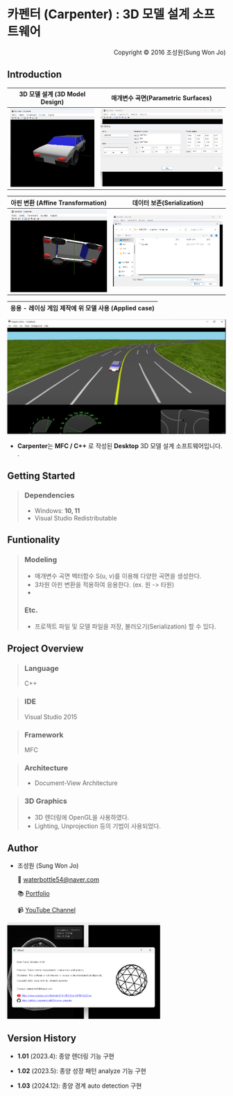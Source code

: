 # 카펜터 (Carpenter) : 3D 모델 설계 소프트웨어
<p align="right">Copyright © 2016 조성원(Sung Won Jo)</p>

 ## Introduction
 
 3D 모델 설계 (3D Model Design) | 매개변수 곡면(Parametric Surfaces)
:-----------------------------:|:------------------------:
![](https://github.com/waterbottle54/carpenters-mfc/blob/main/screenshots/car.png) | ![](https://github.com/waterbottle54/carpenters-mfc/blob/main/screenshots/dialog.png)

 아핀 변환 (Affine Transformation) | 데이터 보존(Serialization)
:-----------------------------:|:------------------------:
![](https://github.com/waterbottle54/carpenters-mfc/blob/main/screenshots/transformation.png) | ![](https://github.com/waterbottle54/carpenters-mfc/blob/main/screenshots/serialization.png)

 응용 - 레이싱 게임 제작에 위 모델 사용 (Applied case) |
:-----------------------------:|
![](https://github.com/waterbottle54/carpenters-mfc/blob/main/screenshots/dashboard.png)

 * **Carpenter**는 **MFC / C++** 로 작성된 **Desktop** 3D 모델 설계 소프트웨어입니다.<br>.

 ## Getting Started
> ### Dependencies
> * Windows: **10, 11**
> * Visual Studio Redistributable

 ## Funtionality
> ### Modeling
> * 매개변수 곡면 벡터함수 S(u, v)를 이용해 다양한 곡면을 생성한다.
> * 3차원 아핀 변환을 적용하여 응용한다. (ex. 원 -> 타원)
> * 
> ### Etc.
> * 프로젝트 파일 및 모델 파일을 저장, 불러오기(Serialization) 할 수 있다.

 ## Project Overview
> ### Language
> C++

> ### IDE
> Visual Studio 2015

> ### Framework
> MFC
 
> ### Architecture
> * Document-View Architecture
 
> ### 3D Graphics
> * 3D 렌더링에 OpenGL을 사용하였다.
> * Lighting, Unprojection 등의 기법이 사용되었다.

 ## Author
 * 조성원 (Sung Won Jo)
 
     📧 waterbottle54@naver.com
   
     📚 [Portfolio](https://www.devsungwonjo.pe.kr/)
   
     📹 [YouTube Channel](https://github.com/waterbottle54)
   
 <img src="https://github.com/waterbottle54/tumor_simulator/blob/main/screenshots/demo-about.png" alt="My Image" width="70%">

 ## Version History
 * **1.01** (2023.4): 종양 렌더링 기능 구현
   
 * **1.02** (2023.5): 종양 성장 패턴 analyze 기능 구현

 * **1.03** (2024.12): 종양 경계 auto detection 구현



